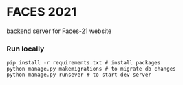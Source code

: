 # FACES 2021

backend server for Faces-21 website


### Run locally
```
pip install -r requirements.txt # install packages
python manage.py makemigrations # to migrate db changes
python manage.py runsever # to start dev server
```